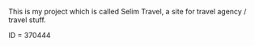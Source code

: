 This is my project which is called Selim Travel, a site for travel agency / travel stuff.

ID = 370444